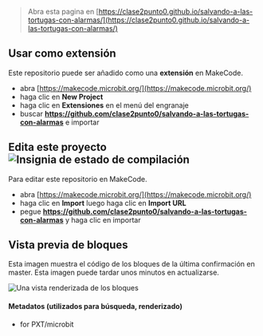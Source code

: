 
> Abra esta pagina en [https://clase2punto0.github.io/salvando-a-las-tortugas-con-alarmas/](https://clase2punto0.github.io/salvando-a-las-tortugas-con-alarmas/)

## Usar como extensión

Este repositorio puede ser añadido como una **extensión** en MakeCode.

* abra [https://makecode.microbit.org/](https://makecode.microbit.org/)
* haga clic en **New Project**
* haga clic en **Extensiones** en el menú del engranaje
* buscar **https://github.com/clase2punto0/salvando-a-las-tortugas-con-alarmas** e importar

## Edita este proyecto ![Insignia de estado de compilación](https://github.com/clase2punto0/salvando-a-las-tortugas-con-alarmas/workflows/MakeCode/badge.svg)

Para editar este repositorio en MakeCode.

* abra [https://makecode.microbit.org/](https://makecode.microbit.org/)
* haga clic en **Import** luego haga clic en **Import URL**
* pegue **https://github.com/clase2punto0/salvando-a-las-tortugas-con-alarmas** y haga clic en importar

## Vista previa de bloques

Esta imagen muestra el código de los bloques de la última confirmación en master.
Esta imagen puede tardar unos minutos en actualizarse.

![Una vista renderizada de los bloques](https://github.com/clase2punto0/salvando-a-las-tortugas-con-alarmas/raw/master/.github/makecode/blocks.png)

#### Metadatos (utilizados para búsqueda, renderizado)

* for PXT/microbit
<script src="https://makecode.com/gh-pages-embed.js"></script><script>makeCodeRender("{{ site.makecode.home_url }}", "{{ site.github.owner_name }}/{{ site.github.repository_name }}");</script>
